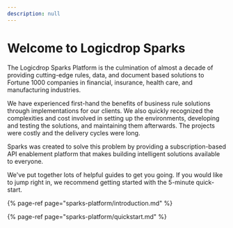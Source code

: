 ```yaml
---
description: null
---
```


# Welcome to Logicdrop Sparks

The Logicdrop Sparks Platform is the culmination of almost a decade of providing cutting-edge rules, data, and document based solutions to Fortune 1000 companies in financial, insurance, health care, and manufacturing industries.

We have experienced first-hand the benefits of business rule solutions through implementations for our clients. We also quickly recognized the complexities and cost involved in setting up the environments, developing and testing the solutions, and maintaining them afterwards. The projects were costly and the delivery cycles were long.

Sparks was created to solve this problem by providing a subscription-based API enablement platform that makes building intelligent solutions available to everyone.

We've put together lots of helpful guides to get you going. If you would like to jump right in, we recommend getting started with the 5-minute quick-start.

{% page-ref page="sparks-platform/introduction.md" %}

{% page-ref page="sparks-platform/quickstart.md" %}





